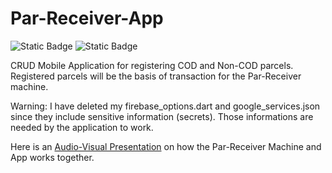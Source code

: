 # Par-Receiver-App
![Static Badge](https://img.shields.io/badge/Flutter-blue) ![Static Badge](https://img.shields.io/badge/Firebase-yellow) 

CRUD Mobile Application for registering COD and Non-COD parcels. Registered parcels will be the basis of transaction for the Par-Receiver machine.

Warning: I have deleted my firebase_options.dart and google_services.json since they include sensitive information (secrets).
Those informations are needed by the application to work.

Here is an [Audio-Visual Presentation](https://drive.google.com/file/d/1YCKJfx-oJFWOlZKkQbCbiCAsmtDB7QLt/view?usp=sharing) on how the Par-Receiver Machine and App works together.

